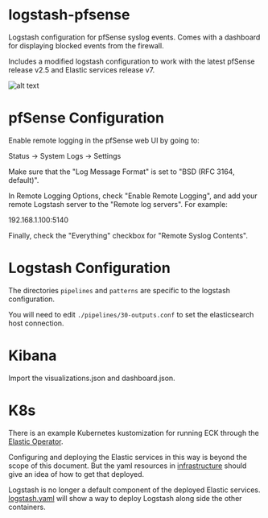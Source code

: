 # logstash-pfsense
Logstash configuration for pfSense syslog events. Comes with a dashboard for displaying blocked events from the firewall.

Includes a modified logstash configuration to work with the latest pfSense release v2.5 and Elastic services release v7.

![alt text](https://raw.githubusercontent.com/patrickjennings/logstash-pfsense/master/kibana_dashboard.jpg "Kibana Dashboard")

# pfSense Configuration
Enable remote logging in the pfSense web UI by going to:

Status -> System Logs -> Settings

Make sure that the "Log Message Format" is set to "BSD (RFC 3164, default)".

In Remote Logging Options, check "Enable Remote Logging", and add your remote Logstash server to the "Remote log servers". For example:

192.168.1.100:5140

Finally, check the "Everything" checkbox for "Remote Syslog Contents".

# Logstash Configuration
The directories `pipelines` and `patterns` are specific to the logstash configuration.

You will need to edit `./pipelines/30-outputs.conf` to set the elasticsearch host connection.

# Kibana
Import the visualizations.json and dashboard.json.

# K8s
There is an example Kubernetes kustomization for running ECK through the
[Elastic Operator](https://www.elastic.co/guide/en/cloud-on-k8s/current/k8s-openshift-deploy-the-operator.html).

Configuring and deploying the Elastic services in this way is beyond the scope
of this document. But the yaml resources in [infrastructure](./infrastructure)
should give an idea of how to get that deployed.

Logstash is no longer a default component of the deployed Elastic services.
[logstash.yaml](./infrastructure/logstash.yaml) will show a way to deploy Logstash
along side the other containers.
